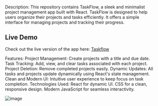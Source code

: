 Description:
This repository contains TaskFlow, a sleek and minimalist project management app built with React. TaskFlow is designed to help users organize their projects and tasks efficiently. It offers a simple interface for managing projects and tracking their progress.

## Live Demo

Check out the live version of the app here: [Taskflow](https://planmytask.netlify.app)


Features:
Project Management: Create projects with a title and due date.
Task Tracking: Add, view, and clear tasks associated with each project.
Project Deletion: Remove completed projects easily.
Dynamic Updates: All tasks and projects update dynamically using React's state management.
Clean and Modern UI: Intuitive user experience to keep focus on task completion.
Technologies Used:
React for dynamic UI.
CSS for a clean, responsive design.
Modern JavaScript for seamless interactivity.

![image](https://github.com/user-attachments/assets/ff06e875-dbec-4db6-9d86-1f2f2888ae62)

